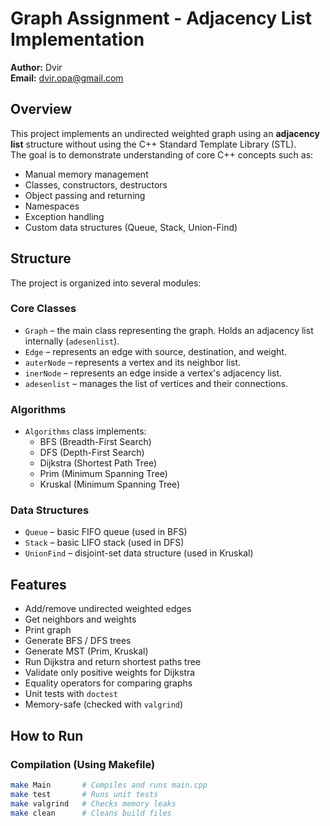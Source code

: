 # Graph Assignment - Adjacency List Implementation

**Author:** Dvir  
**Email:** dvir.opa@gmail.com

## Overview

This project implements an undirected weighted graph using an **adjacency list** structure without using the C++ Standard Template Library (STL).  
The goal is to demonstrate understanding of core C++ concepts such as:

- Manual memory management
- Classes, constructors, destructors
- Object passing and returning
- Namespaces
- Exception handling
- Custom data structures (Queue, Stack, Union-Find)

## Structure

The project is organized into several modules:

### Core Classes

- `Graph` – the main class representing the graph. Holds an adjacency list internally (`adesenlist`).
- `Edge` – represents an edge with source, destination, and weight.
- `auterNode` – represents a vertex and its neighbor list.
- `inerNode` – represents an edge inside a vertex's adjacency list.
- `adesenlist` – manages the list of vertices and their connections.

### Algorithms

- `Algorithms` class implements:
    - BFS (Breadth-First Search)
    - DFS (Depth-First Search)
    - Dijkstra (Shortest Path Tree)
    - Prim (Minimum Spanning Tree)
    - Kruskal (Minimum Spanning Tree)

### Data Structures

- `Queue` – basic FIFO queue (used in BFS)
- `Stack` – basic LIFO stack (used in DFS)
- `UnionFind` – disjoint-set data structure (used in Kruskal)

## Features

-  Add/remove undirected weighted edges
-  Get neighbors and weights
-  Print graph
-  Generate BFS / DFS trees
-  Generate MST (Prim, Kruskal)
-  Run Dijkstra and return shortest paths tree
-  Validate only positive weights for Dijkstra
-  Equality operators for comparing graphs
-  Unit tests with `doctest`
-  Memory-safe (checked with `valgrind`)

## How to Run

### Compilation (Using Makefile)

```bash
make Main       # Compiles and runs main.cpp
make test       # Runs unit tests
make valgrind   # Checks memory leaks
make clean      # Cleans build files
